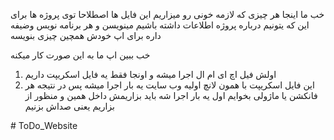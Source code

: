خب ما اینجا هر چیزی که لازمه خونی رو میزاریم این فایل ها اصطلاحا توی پروژه ها برای این که یتونیم درباره پروژه اطلاعات داشته باشیم مینویسن و هر برنامه نویس وضیفه داره برای اپ خودش همچین چیزی بنویسه

خب ببین اپ ما به این صورت کار میکنه

1. اولش فیل اچ ای ام ال اجرا میشه و اونجا فقط یه فایل اسکریپت داریم
2. این فایل اسکریپت با همون لانچ اولیه وب سایت یه بار اجرا میشه پس در نتیجه هر فانکشن یا ماژولی بخوایم اول یه بار اجرا شه باید بزاریمش داخل همین و منظور از بزاریم یعنی صداش بزنیم

<!-- توضیحات اضافه رو خودت سعی کن بخونی پروژه رو و پر کنی مثلا درخت ماژولت رو شروع کن توضیح دادنز -->

<!-- العان من بالا ریشه درختت که میشه main.js رو گفتم که میشه اینتر پوینتت خودت باقیشو سعی کن بگی -->
#   T o D o _ W e b s i t e  
 